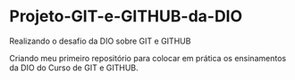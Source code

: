 # Projeto-GIT-e-GITHUB-da-DIO
Realizando o desafio da DIO sobre GIT e GITHUB

Criando meu primeiro repositório para colocar em prática os ensinamentos da DIO do Curso de GIT e GITHUB.

